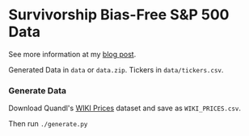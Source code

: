 # Survivorship Bias-Free S&P 500 Data

See more information at my [blog post](https://teddykoker.com/2019/05/creating-a-survivorship-bias-free-sp-500-dataset-with-python/).

Generated Data in `data` or `data.zip`. Tickers in `data/tickers.csv`.

### Generate Data

Download Quandl's [WIKI Prices](https://www.quandl.com/databases/WIKIP/usage/export) dataset and save as `WIKI_PRICES.csv`.

Then run `./generate.py`
